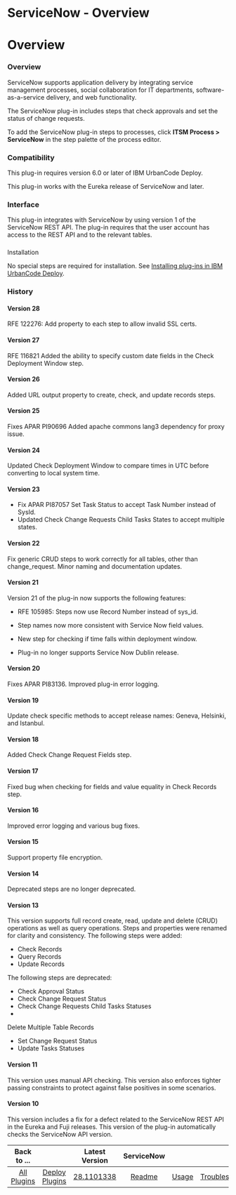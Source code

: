 
ServiceNow - Overview
=====================

# Overview



### Overview




 


ServiceNow supports application delivery by integrating service management processes, social 
collaboration for IT departments, software-as-a-service delivery, and web functionality.


The ServiceNow plug-in 
includes steps that check approvals and set the status of change requests.


To add the ServiceNow plug-in steps to 
processes, click **ITSM Process > ServiceNow** in the step palette of the process editor.


### Compatibility


This 
plug-in requires version 6.0 or later of IBM UrbanCode Deploy.


This plug-in works with the Eureka release of 
ServiceNow and later.


### Interface


This plug-in integrates with ServiceNow by using version 1 of the ServiceNow 
REST API. The plug-in requires that the user account has access to the REST API and to the relevant tables.


### 
Installation


No special steps are required for installation. See [Installing plug-ins in IBM UrbanCode 
Deploy](https://www.urbancode.com/resource/installing-plug-ins-in-urbancode-products/ "Installing plug-ins in IBM 
UrbanCode Deploy").


### History


#### Version 28


RFE 122276: Add property to each step to allow invalid SSL certs.



#### Version 27


RFE 116821 Added the ability to specify custom date fields in the Check Deployment Window step. 



#### Version 26


Added URL output property to create, check, and update records steps.


#### Version 25


Fixes APAR 
PI90696 Added apache commons lang3 dependency for proxy issue.


#### Version 24


Updated Check Deployment Window to 
compare times in UTC before converting to local system time.


#### Version 23


* Fix APAR PI87057 Set Task Status to 
accept Task Number instead of SysId.
* Updated Check Change Requests Child Tasks States to accept multiple states.



#### Version 22


Fix generic CRUD steps to work correctly for all tables, other than change\_request. Minor naming and 
documentation updates.


#### Version 21


Version 21 of the plug-in now supports the following features:


* RFE 
105985: Steps now use Record Number instead of sys\_id.
* Step names now more consistent with Service Now field values.

* New step for checking if time falls within deployment window.
* Plug-in no longer supports Service Now Dublin release.



#### Version 20


Fixes APAR PI83136. Improved plug-in error logging.


#### Version 19


Update check specific 
methods to accept release names: Geneva, Helsinki, and Istanbul.


#### Version 18


Added Check Change Request Fields 
step.


#### Version 17


Fixed bug when checking for fields and value equality in Check Records step.


#### Version 16



Improved error logging and various bug fixes.


#### Version 15


Support property file encryption.


#### Version 14



Deprecated steps are no longer deprecated.


#### Version 13


This version supports full record create, read, update
 and delete (CRUD) operations as well as query operations. Steps and properties were renamed for clarity and 
consistency. The following steps were added:


* Check Records
* Query Records
* Update Records


The following steps 
are deprecated:


* Check Approval Status
* Check Change Request Status
* Check Change Requests Child Tasks Statuses
* 
Delete Multiple Table Records
* Set Change Request Status
* Update Tasks Statuses


#### Version 11


This version uses 
manual API checking. This version also enforces tighter passing constraints to protect against false positives in some 
scenarios.


#### Version 10


This version includes a fix for a defect related to the ServiceNow REST API in the Eureka
 and Fuji releases. This version of the plug-in automatically checks the ServiceNow API version.




|Back to ...||Latest Version|ServiceNow |||||
| :---: | :---: | :---: | :---: | :---: | :---: | :---: | :---: |
|[All Plugins](../../index.md)|[Deploy Plugins](../README.md)|[28.1101338](https://raw.githubusercontent.com/UrbanCode/IBM-UCD-PLUGINS/main/files/ServiceNow/ServiceNow-28.1101338.zip)|[Readme](README.md)|[Usage](usage.md)|[Troubleshooting](troubleshooting.md)|[Steps](steps.md)|[Downloads](downloads.md)|
